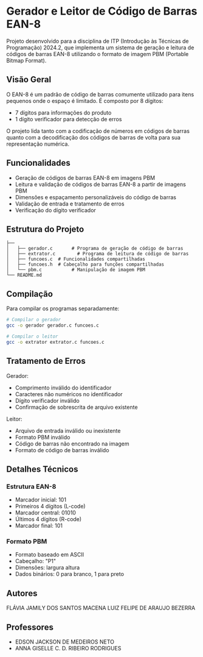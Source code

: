 # Gerador e Leitor de Código de Barras EAN-8

Projeto desenvolvido para a disciplina de ITP (Introdução às Técnicas de Programação) 2024.2, que implementa um sistema de geração e leitura de códigos de barras EAN-8 utilizando o formato de imagem PBM (Portable Bitmap Format).

## Visão Geral

O EAN-8 é um padrão de código de barras comumente utilizado para itens pequenos onde o espaço é limitado. É composto por 8 dígitos:
- 7 dígitos para informações do produto
- 1 dígito verificador para detecção de erros

O projeto lida tanto com a codificação de números em códigos de barras quanto com a decodificação dos códigos de barras de volta para sua representação numérica.

## Funcionalidades

- Geração de códigos de barras EAN-8 em imagens PBM
- Leitura e validação de códigos de barras EAN-8 a partir de imagens PBM
- Dimensões e espaçamento personalizáveis do código de barras
- Validação de entrada e tratamento de erros
- Verificação do dígito verificador

## Estrutura do Projeto

```
├── 
│   ├── gerador.c       # Programa de geração de código de barras
│   ├── extrator.c        # Programa de leitura de código de barras
│   ├── funcoes.c  # Funcionalidades compartilhadas
│   ├── funcoes.h  # Cabeçalho para funções compartilhadas
│   └── pbm.c           # Manipulação de imagem PBM
└── README.md
```

## Compilação

Para compilar os programas separadamente:

```bash
# Compilar o gerador
gcc -o gerador gerador.c funcoes.c

# Compilar o leitor
gcc -o extrator extrator.c funcoes.c
```

## Tratamento de Erros

Gerador:
- Comprimento inválido do identificador
- Caracteres não numéricos no identificador
- Dígito verificador inválido
- Confirmação de sobrescrita de arquivo existente

Leitor:
- Arquivo de entrada inválido ou inexistente
- Formato PBM inválido
- Código de barras não encontrado na imagem
- Formato de código de barras inválido

## Detalhes Técnicos

### Estrutura EAN-8
- Marcador inicial: 101
- Primeiros 4 dígitos (L-code)
- Marcador central: 01010
- Últimos 4 dígitos (R-code)
- Marcador final: 101

### Formato PBM
- Formato baseado em ASCII
- Cabeçalho: "P1"
- Dimensões: largura altura
- Dados binários: 0 para branco, 1 para preto


## Autores

FLÁVIA JAMILY DOS SANTOS MACENA
LUIZ FELIPE DE ARAUJO BEZERRA

## Professores

- EDSON JACKSON DE MEDEIROS NETO
- ANNA GISELLE C. D. RIBEIRO RODRIGUES
